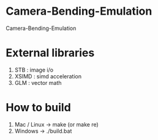# Camera-Bending-Emulation
Camera-Bending-Emulation

# External libraries
1. STB : image i/o
2. XSIMD : simd acceleration
3. GLM : vector math

# How to build
1. Mac / Linux -> make (or make re)
2. Windows -> ./build.bat